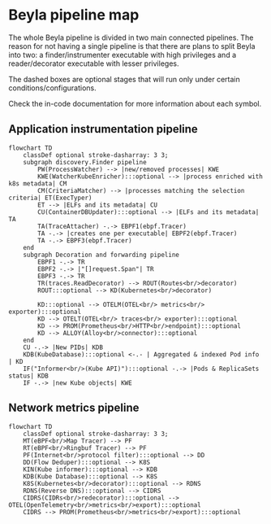 # Beyla pipeline map

The whole Beyla pipeline is divided in two main connected pipelines. The reason for not having a
single pipeline is that there are plans to split Beyla into two: a finder/instrumenter executable
with high privileges and a reader/decorator executable with lesser privileges.

The dashed boxes are optional stages that will run only under certain conditions/configurations.

Check the in-code documentation for more information about each symbol.

## Application instrumentation pipeline

```mermaid
flowchart TD
    classDef optional stroke-dasharray: 3 3;
    subgraph discovery.Finder pipeline
        PW(ProcessWatcher) --> |new/removed processes| KWE
        KWE(WatcherKubeEnricher):::optional --> |process enriched with k8s metadata| CM
        CM(CriteriaMatcher) --> |processes matching the selection criteria| ET(ExecTyper)
        ET --> |ELFs and its metadata| CU
        CU(ContainerDBUpdater):::optional --> |ELFs and its metadata| TA
        TA(TraceAttacher) -.-> EBPF1(ebpf.Tracer)
        TA -.-> |creates one per executable| EBPF2(ebpf.Tracer)
        TA -.-> EBPF3(ebpf.Tracer)
    end
    subgraph Decoration and forwarding pipeline
        EBPF1 -.-> TR
        EBPF2 -.-> |"[]request.Span"| TR
        EBPF3 -.-> TR
        TR(traces.ReadDecorator) --> ROUT(Routes<br/>decorator)
        ROUT:::optional --> KD(Kubernetes<br/>decorator)

        KD:::optional --> OTELM(OTEL<br/> metrics<br/> exporter):::optional
        KD --> OTELT(OTEL<br/> traces<br/> exporter):::optional
        KD --> PROM(Prometheus<br/>HTTP<br/>endpoint):::optional
        KD --> ALLOY(Alloy<br/>connector):::optional
    end
    CU -.-> |New PIDs| KDB
    KDB(KubeDatabase):::optional <-.- | Aggregated & indexed Pod info | KD
    IF("Informer<br/>(Kube API)"):::optional -.-> |Pods & ReplicaSets status| KDB
    IF -.-> |new Kube objects| KWE
```

## Network metrics pipeline

```mermaid
flowchart TD
    classDef optional stroke-dasharray: 3 3;
    MT(eBPF<br/>Map Tracer) --> PF
    RT(eBPF<br/>Ringbuf Tracer) --> PF
    PF(Internet<br/>protocol filter):::optional --> DD
    DD(Flow Deduper):::optional --> K8S
    KIN(Kube informer):::optional --> KDB
    KDB(Kube Database):::optional --> K8S
    K8S(Kubernetes<br/>decorator):::optional --> RDNS
    RDNS(Reverse DNS):::optional --> CIDRS
    CIDRS(CIDRs<br/>redecorator):::optional --> OTEL(OpenTelemetry<br/>metrics<br/>export):::optional
    CIDRS --> PROM(Prometheus<br/>metrics<br/>export):::optional
```